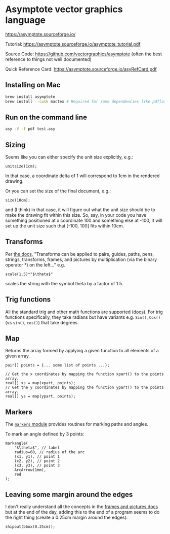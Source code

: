 # Asymptote vector graphics language

https://asymptote.sourceforge.io/

Tutorial: https://asymptote.sourceforge.io/asymptote_tutorial.pdf

Source Code: https://github.com/vectorgraphics/asymptote (often the best reference to things not well documented)

Quick Reference Card: https://asymptote.sourceforge.io/asyRefCard.pdf

## Installing on Mac

```bash
brew install asymptote
brew install --cask mactex # Required for some dependencies like pdflatex
```

## Run on the command line

```bash
asy -V -f pdf test.asy
```

## Sizing
Seems like you can either specify the unit size explicitly, e.g.:

```
unitsize(1cm);
```

In that case, a coordinate delta of 1 will correspond to 1cm in the rendered drawing.

Or you can set the size of the final document, e.g.:

```
size(10cm);
```

and (I think) in that case, it will figure out what the unit size should be to make the drawing fit within this size. So, say, in your code you have something positioned at x coordinate 100 and something else at -100, it will set up the unit size such that [-100, 100] fits within 10cm. 

## Transforms
Per [the docs](https://asymptote.sourceforge.io/doc/Transforms.html), "Transforms can be applied to pairs, guides, paths, pens, strings, transforms, frames, and pictures by multiplication (via the binary operator \*) on the left..." e.g. 

```
scale(1.5)*"$\theta$"
```
scales the string with the symbol theta by a factor of 1.5. 

## Trig functions
All the standard trig and other math functions are supported ([docs](https://asymptote.sourceforge.io/doc/Mathematical-functions.html)). For trig functions specifically, they take radians but have variants e.g. `Sin()`, `Cos()` (vs `sin()`, `cos()`) that take degrees.

## Map 
Returns the array formed by applying a given function to all elements of a given array. 

```
pair[] points = {... some list of points ...};

// Get the x coordinates by mapping the function xpart() to the points array. 
real[] xs = map(xpart, points);
// Get the y coordinates by mapping the function ypart() to the points array. 
real[] ys = map(ypart, points);
```

## Markers
The [`markers` module](https://asymptote.sourceforge.io/doc/markers.html) provides routines for marking paths and angles. 

To mark an angle defined by 3 points:

```
markangle(
	"$\theta$", // label 
	radius=60, // radius of the arc
	(x1, y1), // point 1
	(x2, y2), // point 2
	(x3, y3), // point 3
	ArcArrow(1mm),
	red
);
```

## Leaving some margin around the edges
I don't really understand all the concepts in the [frames and pictures docs](https://asymptote.sourceforge.io/doc/Frames-and-pictures.html) but at the end of the day, adding this to the end of a program seems to do the right thing (create a 0.25cm margin around the edges):

```
shipout(bbox(0.25cm));
```
